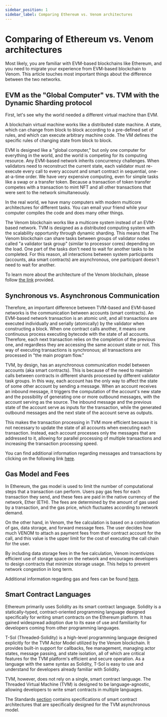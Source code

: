 ```yaml
---
sidebar_position: 1
sidebar_label: Comparing Ethereum vs. Venom architectures
---
```


# Comparing of Ethereum vs. Venom architectures

Most likely, you are familiar with EVM-based blockchains like Ethereum, and you need to migrate your experience from EVM-based blockchain to Venom. This article touches most important things about the difference between the two networks.

## EVM as the "Global Computer" vs. TVM with the Dynamic Sharding protocol

First, let's see why the world needed a different virtual machine than EVM.

A blockchain virtual machine works like a distributed state machine. A state, which can change from block to block according to a pre-defined set of rules, and which can execute arbitrary machine code. The VM defines the specific rules of changing state from block to block.

EVM is designed like a "global computer," but only one computer for everything in the world, and the world is competing for its computing resource. Any EVM-based network inherits concurrency challenges. When validators need to reconstruct the current state, each validator must re-execute every call to every account and smart contract in sequential, one-at-a-time order. We have very expensive computing, even for simple tasks like a swap or a transfer token. Because a transaction of token transfer competes with a transaction to mint NFT and all other transactions that were sent to the network simultaneously.

In the real world, we have many computers with modern multicore architectures for different tasks. You can email your friend while your computer compiles the code and does many other things.

The Venom blockchain works like a multicore system instead of an EVM-based network. TVM is designed as a distributed computing system with the scalability opportunity through dynamic sharding. This means that The Venom blockchain can share tasks between groups of validator nodes called "a validator task group" (similar to processor cores) depending on the load. One part of the tasks don't need to wait for another tasks to be completed. For this reason, all interactions between system participants (accounts, aka smart contracts) are asynchronous, one participant doesn't need to wait for another.

To learn more about the architecture of the Venom blockchain, please follow [the link](./../../start/learn/architecture.md) provided.

## Synchronous vs. Asynchronous Communication

Therefore, an important difference between TVM-based and EVM-based networks is the communication between accounts (smart contracts). An EVM-based network transaction is an atomic unit, and all transactions are executed individually and serially (atomically) by the validator when constructing a block. When one contract calls another, it means one continuous process executing bytecode with the state of all accounts. Therefore, each next transaction relies on the completion of the previous one, and regardless they are accessing the same account state or not. This way of executing transactions is synchronous; all transactions are processed in "the main program flow."

TVM, by design, has an asynchronous communication model between accounts (aka smart contracts). This is because of the need to maintain calls between contracts in different shards processed by different validator task groups. In this way, each account has the only way to affect the state of some other account by sending a message. When an account receives an inbound message, it triggers the computation of the account's new state and the possibility of generating one or more outbound messages, with the account serving as the source. The inbound message and the previous state of the account serve as inputs for the transaction, while the generated outbound messages and the next state of the account serve as outputs.

This makes the transaction processing in TVM more efficient because it is not necessary to update the state of all accounts when executing each transaction. Instead, each account processes only the messages that are addressed to it, allowing for parallel processing of multiple transactions and increasing the transaction processing speed.

You can find additional information regarding messages and transactions by clicking on the following link [here](./../../start/learn/messages-and-transactions.md).

## Gas Model and Fees

In Ethereum, the gas model is used to limit the number of computational steps that a transaction can perform. Users pay gas fees for each transaction they send, and these fees are paid in the native currency of the network, Ether (ETH). The fees are determined by the amount of gas used by a transaction, and the gas price, which fluctuates according to network demand.

On the other hand, in Venom, the fee calculation is based on a combination of gas, data storage, and forward message fees. The user decides how much VENOM to attach as payment fees from their contract account for the call, and this value is the upper limit for the cost of executing the call chain for the user.

By including data storage fees in the fee calculation, Venom incentivizes efficient use of storage space on the network and encourages developers to design contracts that minimize storage usage. This helps to prevent network congestion in long term.

Additional information regarding gas and fees can be found [here](./../../start/learn/gas-and-fees.md).

## Smart Contract Languages

Ethereum primarily uses Solidity as its smart contract language. Solidity is a statically-typed, contract-oriented programming language designed specifically for writing smart contracts on the Ethereum platform. It has gained widespread adoption due to its ease of use and familiarity for developers coming from other programming languages.

T-Sol (Threaded-Solidity) is a high-level programming language designed explicitly for the TVM Actor Model utilized by the Venom blockchain. It provides built-in support for callbacks, fee management, managing actor states, message passing, and state isolation, all of which are critical features for the TVM platform's efficient and secure operation. As a language with the same syntax as Solidity, T-Sol is easy to use and understand for developers already familiar with Solidity.

TVM, however, does not rely on a single, smart contract language. The Threaded Virtual Machine (TVM) is designed to be language-agnostic, allowing developers to write smart contracts in multiple languages.

The Standards [section](./../../standards/VEP/readme.md) contains specifications of smart contract architectures that are specifically designed for the TVM asynchronous model.